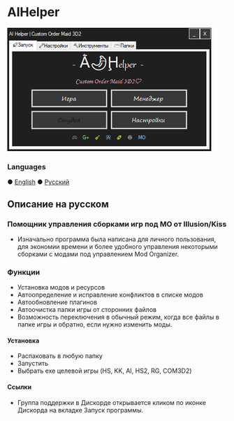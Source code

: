 # AIHelper
![Как выглядит](AIH_UI_ru-RU.png)

### Languages
 ● [English](README.md) ● [Русский](README_ru-RU.md)

## Описание на русском
### Помощник управления сборками игр под MO от Illusion/Kiss
- Изначально программа была написана для личного пользования, для экономии времени и более удобного управления некоторыми сборками с модами под управлением Mod Organizer.
 
### Функции
- Установка модов и ресурсов
- Автоопределение и исправление конфликтов в списке модов
- Автообновление плагинов
- Автоочистка папки игры от сторонних файлов
- Возможность переключения в обычный режим, когда все файлы в папке игры и обратно, если нужно изменить моды.
 
#### Установка
 - Распаковать в любую папку
 - Запустить
 - Выбрать exe целевой игры (HS, KK, AI, HS2, RG, COM3D2)
 
#### Ссылки
- Группа поддержки в Дискорде открывается кликом по иконке Дискорда на вкладке Запуск программы.
 

